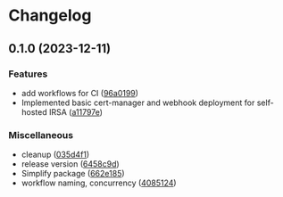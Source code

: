 # Changelog

## 0.1.0 (2023-12-11)


### Features

* add workflows for CI ([96a0199](https://github.com/defenseunicorns/uds-package-irsa/commit/96a0199a0ada6b295f49d1638c0103d7bf99654e))
* Implemented basic cert-manager and webhook deployment for self-hosted IRSA ([a11797e](https://github.com/defenseunicorns/uds-package-irsa/commit/a11797ed5dc02d8a1dce5690ee108d26423d8a1b))


### Miscellaneous

* cleanup ([035d4f1](https://github.com/defenseunicorns/uds-package-irsa/commit/035d4f1c4eccaefe8d08ef05d955c24d66cfe9ed))
* release version ([6458c9d](https://github.com/defenseunicorns/uds-package-irsa/commit/6458c9d818633112647442de1d18a4e385c5c1f2))
* Simplify package ([662e185](https://github.com/defenseunicorns/uds-package-irsa/commit/662e18586c34f4d23ba58f5d9ded59b8b63f428c))
* workflow naming, concurrency ([4085124](https://github.com/defenseunicorns/uds-package-irsa/commit/40851241d6f4d45e57b4a58ad1f9f9c047485bd6))
